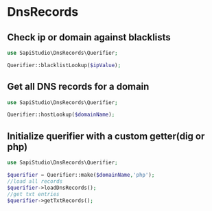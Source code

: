 # DnsRecords

## Check ip or domain against blacklists
```php
use SapiStudio\DnsRecords\Querifier;

Querifier::blacklistLookup($ipValue);
```

## Get all DNS records for a domain
```php
use SapiStudio\DnsRecords\Querifier;

Querifier::hostLookup($domainName);
```

## Initialize querifier with a custom getter(dig or php)
```php
use SapiStudio\DnsRecords\Querifier;

$querifier = Querifier::make($domainName,'php');
//load all records
$querifier->loadDnsRecords();
//get txt entries
$querifier->getTxtRecords();
```
